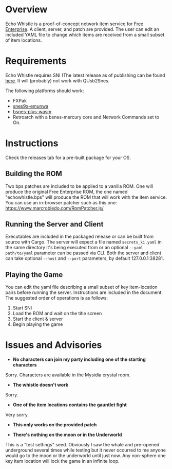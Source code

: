 # Overview

Echo Whistle is a proof-of-concept network item service for [Free Enterprise](http://ff4fe.com).
A client, server, and patch are provided. The user can edit an included YAML file to change
which items are received from a small subset of item locations.

# Requirements

Echo Whistle requires SNI (The latest release as of publishing can be found [here](https://github.com/alttpo/sni/releases/tag/v0.0.90). It will
(probably) not work with QUsb2Snes.

The following platforms should work:
* FXPak
* [snes9x-emunwa](https://github.com/Skarsnik/snes9x-emunwa/releases/tag/1.61-nwa-beta2)
* [bsnes-plus-wasm](https://github.com/alttpo/bsnes-plus-wasm/releases/tag/nightly)
* Retroarch with a bsnes-mercury core and Network Commands set to On.

# Instructions
Check the releases tab for a pre-built package for your OS.

## Building the ROM

Two bps patches are included to be applied to a vanilla ROM. One will produce the original Free Enterprise
ROM, the one named "echowhistle.bps" will produce the ROM that will work with the item service.
You can use an in-browser patcher such as this one: https://www.marcrobledo.com/RomPatcher.js/

## Running the Server and Client

Executables are included in the packaged release or can be built from source with Cargo. The server
will expect a file named `secrets_ki.yaml` in the same directory it's being executed from or an
optional `--yaml path/to/yaml` parameter can be passed via CLI. Both the server and client can take
optional `--host` and `--port` parameters, by default 127.0.0.1:38281.

## Playing the Game

You can edit the yaml file describing a small subset of key item-location pairs before running the
server. Instructions are included in the document. The suggested order of operations is as follows:

1. Start SNI
2. Load the ROM and wait on the title screen
3. Start the client & server
4. Begin playing the game

# Issues and Advisories

* __No characters can join my party including one of the starting characters__

Sorry. Characters are available in the Mysidia crystal room.

* __The whistle doesn't work__

Sorry.

* __One of the item locations contains the gauntlet fight__

Very sorry.

* __This only works on the provided patch__

* __There's nothing on the moon or in the Underworld__

This is a "test settings" seed. Obviously I saw the whale and pre-opened underground several times
while testing but it never occurred to me anyone would go to the moon or the underworld until
just now. Any non-sphere one key item location will lock the game in an infinite loop.

